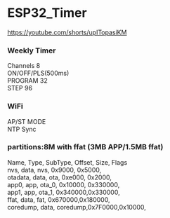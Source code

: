 # ESP32_Timer
https://youtube.com/shorts/upITopasiKM
### Weekly Timer
Channels 8\
ON/OFF/PLS(500ms)\
PROGRAM 32\
STEP 96
### WiFi
AP/ST MODE\
NTP Sync
### partitions:8M with ffat (3MB APP/1.5MB ffat)
Name,   Type, SubType, Offset,  Size, Flags\
nvs,      data, nvs,     0x9000,  0x5000,\
otadata,  data, ota,     0xe000,  0x2000,\
app0,     app,  ota_0,   0x10000, 0x330000,\
app1,     app,  ota_1,   0x340000,0x330000,\
ffat,     data, fat,     0x670000,0x180000,\
coredump, data, coredump,0x7F0000,0x10000,

